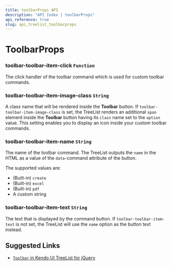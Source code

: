 ```yaml
---
title: toolbarProps API
description: "API Index | toolbarProps"
api_reference: true
slug: api_treelist_toolbarprops
---
```


# ToolbarProps

### toolbar-toolbar-item-click `Function`

The click handler of the toolbar command which is used for custom toolbar commands.

### toolbar-toolbar-item-image-class `String`

A class name that will be rendered inside the **Toolbar** button. If `toolbar-toolbar-item-image-class` is set, the TreeList renders an additional `span` element inside the **Toolbar** button having its `class` name set to the `option` value. This setting enables you to display an icon inside your custom toolbar commands.

### toolbar-toolbar-item-name `String`

The name of the toolbar command. The TreeList outputs the `name` in the HTML as a value of the `data`-command attribute of the button.

The supported values are:

* (Built-in) `create`
* (Built-in) `excel`
* (Built-in) `pdf`
* A custom string

### toolbar-toolbar-item-text `String`

The text that is displayed by the command button. If `toolbar-toolbar-item-text` is not set, the TreeList will use the `name` option as the button text instead.

## Suggested Links

* [`Toolbar` in Kendo UI TreeList for jQuery](https://docs.telerik.com/kendo-ui/api/javascript/ui/treelist/configuration/toolbar)
